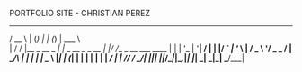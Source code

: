 PORTFOLIO SITE - CHRISTIAN PEREZ


 _____ _          _     _   _              ______                 
/  __ \ |        (_)   | | (_)             | ___ \                
| /  \/ |__  _ __ _ ___| |_ _  __ _ _ __   | |_/ /__ _ __ ___ ____
| |   | '_ \| '__| / __| __| |/ _` | '_ \  |  __/ _ \ '__/ _ \_  /
| \__/\ | | | |  | \__ \ |_| | (_| | | | | | | |  __/ | |  __// / 
 \____/_| |_|_|  |_|___/\__|_|\__,_|_| |_| \_|  \___|_|  \___/___|
                                                                  
                                                                  
